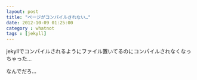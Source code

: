 ```yaml
---
layout: post
title: "ページがコンパイルされない…"
date: 2012-10-09 01:25:00
category : whatnot
tags : [jekyll]
---
```

jekyllでコンパイルされるようにファイル置いてるのにコンパイルされなくなっちゃった…

<!--more-->

なんでだろ…
